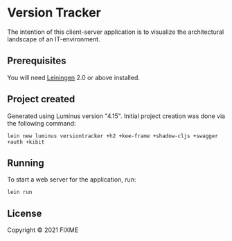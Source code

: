 # Version Tracker
The intention of this client-server application is to visualize the architectural landscape of an IT-environment.


## Prerequisites
You will need [Leiningen][1] 2.0 or above installed.

## Project created
Generated using Luminus version "4.15". Initial project creation was done via the following command:

    lein new luminus versiontracker +h2 +kee-frame +shadow-cljs +swagger +auth +kibit

## Running
To start a web server for the application, run:

    lein run

## License
Copyright © 2021 FIXME

[1]: https://github.com/technomancy/leiningen

